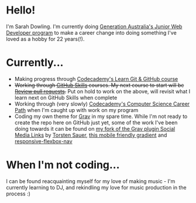 # Hello!
I'm Sarah Dowling. I'm currently doing [Generation Australia's Junior Web Developer program](https://australia.generation.org/programs/become-a-web-developer/) to make a career change into doing something I've loved as a hobby for 22 years(!).

# Currently...
* Making progress through [Codecademy's Learn Git & GitHub course](https://www.codecademy.com/learn/learn-git)
* ~~Working through [GitHub Skills](https://skills.github.com/) courses. My next course to start will be [Review pull requests](https://github.com/skills/review-pull-requests).~~ Put on hold to work on the above, will revisit what I learn next on GitHub Skills when complete
* Working through (very slowly) [Codecademy's Computer Science Career Path](https://www.codecademy.com/learn/paths/computer-science) when I'm caught up with work on my program
* Coding my own theme for [Grav](https://getgrav.org/) in my spare time. While I'm not ready to create the repo here on GitHub just yet, some of the work I've been doing towards it can be found on [my fork of the Grav plugin Social Media Links](https://github.com/sarahloui-se/social-media-links) by [Torsten Sauer](https://github.com/torsten-sauer), [this mobile friendly gradient](https://github.com/sarahloui-se/mobile-friendly-gradient) and [responsive-flexbox-nav](https://github.com/sarahloui-se/responsive-flexbox-nav)

# When I'm not coding...
I can be found reacquainting myself for my love of making music - I'm currently learning to DJ, and rekindling my love for music production in the process :)
